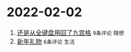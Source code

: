 # 2022-02-02

1. [还是从全键盘用回了九宫格](https://www.v2ex.com/t/831638) `9条评论` `随想`
1. [新年礼物](https://www.v2ex.com/t/831639) `6条评论` `生活`
